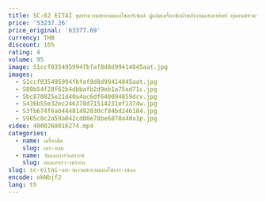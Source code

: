 ```yaml
---
title: SC-62 EITAI ชุดทําความสะอาดแผงโซลาร์เซลล์ ผู้ผลิตเครื่องซักผ้าพลังงานแสงอาทิตย์ หุ่นยนต์ทําความสะอาดสําหรับแผงโซลาร์เซลล์
price: '53237.26'
price_original: '63377.69'
currency: THB
discount: 16%
rating: 4
volume: 95
image: S1ccf035495994fbfaf8d8d99414845aat.jpg
images:
  - S1ccf035495994fbfaf8d8d99414845aat.jpg
  - S80b54f28f62b4dbbafb2d9eb1a75ad71c.jpg
  - Sbc870025e21d40a4ac6df640094859dcv.jpg
  - S436b55e32ec246378d71514231ef1374w.jpg
  - S3fb674f6ab44481492030cf84bd246184.jpg
  - S985c0c2a59a042cd80e78be6878a40a1p.jpg
video: 4000268016274.mp4
categories:
  - name: เครื่องมือ
    slug: เคร-องม
  - name: วัดและการวิเคราะห์
    slug: ดและการว-เคราะห
slug: sc-eitai-ดท-าความสะอาดแผงโซลาร-เซลล
encode: okNbjf2
lang: th
---
```

  